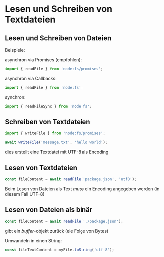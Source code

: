# Lesen und Schreiben von Textdateien

## Lesen und Schreiben von Dateien

Beispiele:

asynchron via Promises (empfohlen):

```js
import { readFile } from 'node:fs/promises';
```

asynchron via Callbacks:

```js
import { readFile } from 'node:fs';
```

synchron:

```js
import { readFileSync } from 'node:fs';
```

## Schreiben von Textdateien

```js
import { writeFile } from 'node:fs/promises';

await writeFile('message.txt', 'hello world');
```

dies erstellt eine Textdatei mit UTF-8 als Encoding

## Lesen von Textdateien

```js
const fileContent = await readFile('package.json', 'utf8');
```

Beim Lesen von Dateien als Text _muss_ ein Encoding angegeben werden (in diesem Fall UTF-8)

## Lesen von Dateien als binär

```js
const fileContent = await readFile('./package.json');
```

gibt ein _buffer_-objekt zurück (eie Folge von Bytes)

Umwandeln in einen String:

```js
const fileTextContent = myFile.toString('utf-8');
```
